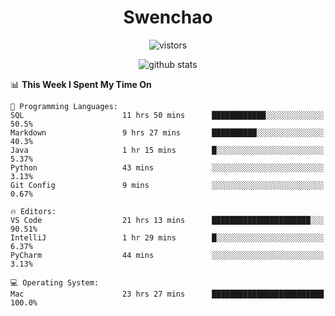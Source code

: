 <h1 align="center">Swenchao</h3>

<p align="center">
  <img src="https://visitor-badge.glitch.me/badge?page_id=Swenchao" alt="vistors" />
</p>

<p align="center">
  <img src="https://github-readme-stats.vercel.app/api?username=Swenchao&count_private=true&show_icons=true&theme=vue-dark&hide_title=true" alt="github stats" />
</p>

<!--START_SECTION:waka-->
📊 **This Week I Spent My Time On** 

```text
💬 Programming Languages: 
SQL                      11 hrs 50 mins      ████████████░░░░░░░░░░░░░   50.5% 
Markdown                 9 hrs 27 mins       ██████████░░░░░░░░░░░░░░░   40.3% 
Java                     1 hr 15 mins        █░░░░░░░░░░░░░░░░░░░░░░░░   5.37% 
Python                   43 mins             ░░░░░░░░░░░░░░░░░░░░░░░░░   3.13% 
Git Config               9 mins              ░░░░░░░░░░░░░░░░░░░░░░░░░   0.67%

🔥 Editors: 
VS Code                  21 hrs 13 mins      ██████████████████████░░░   90.51% 
IntelliJ                 1 hr 29 mins        █░░░░░░░░░░░░░░░░░░░░░░░░   6.37% 
PyCharm                  44 mins             ░░░░░░░░░░░░░░░░░░░░░░░░░   3.13%

💻 Operating System: 
Mac                      23 hrs 27 mins      █████████████████████████   100.0%

```


<!--END_SECTION:waka-->
